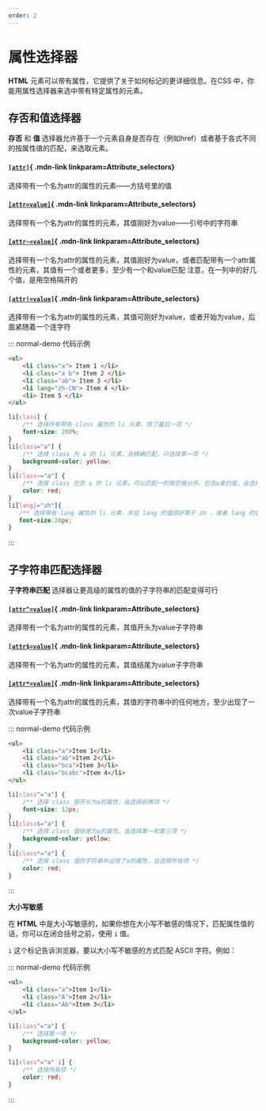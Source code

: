 ```yaml
---
order: 2
---
```



# 属性选择器
**HTML** 元素可以带有属性，它提供了关于如何标记的更详细信息。在CSS 中，你能用属性选择器来选中带有特定属性的元素。  

## 存否和值选择器  
**存否** 和 **值** 选择器允许基于一个元素自身是否存在（例如href）或者基于各式不同的按属性值的匹配，来选取元素。    
<Mcard>

#### [`[attr]`][zh-link]{ .mdn-link linkparam=Attribute_selectors}
选择带有一个名为attr的属性的元素——方括号里的值
</Mcard>

<Mcard>

#### [`[attr=value]`][zh-link]{ .mdn-link linkparam=Attribute_selectors}
选择带有一个名为attr的属性的元素，其值刚好为value——引号中的字符串
</Mcard>

<Mcard>

#### [`[attr~=value]`][zh-link]{ .mdn-link linkparam=Attribute_selectors}
选择带有一个名为attr的属性的元素，其值刚好为value，或者匹配带有一个attr属性的元素，其值有一个或者更多，至少有一个和value匹配 注意，在一列中的好几个值，是用空格隔开的
</Mcard>

<Mcard>

#### [`[attr|=value]`][zh-link]{ .mdn-link linkparam=Attribute_selectors}
选择带有一个名为attr的属性的元素，其值可刚好为value，或者开始为value，后面紧随着一个连字符
</Mcard>  

::: normal-demo 代码示例

```html
<ul>
    <li class="a"> Item 1 </li>
    <li class="a b"> Item 2 </li>
    <li class="ab"> Item 3 </li>
    <li lang="zh-CN"> Item 4 </li>
    <li> Item 5 </li>
</ul>
```

```css
li[class] {
    /** 选择所有带有 class 属性的 li 元素，除了最后一项 */
    font-size: 200%;
}
li[class="a"] {
    /** 选择 class 为 a 的 li 元素，会精确匹配，只选择第一项 */
    background-color: yellow;
}
li[class~="a"] {
    /** 选择 class 包含 a 的 li 元素，可以匹配一列用空格分开、包含a类的值，会选择第一、第二项 */
    color: red;
}
li[lang|="zh"]{
   /** 选择带有 lang 属性的 li 元素，并且 lang 的值刚好等于 zh ，或者 lang 的值以 zh- 开头，会选择第四项  */
   font-size:20px;
}
```
:::          

## 子字符串匹配选择器   
**子字符串匹配** 选择器让更高级的属性的值的子字符串的匹配变得可行      
<Mcard>

#### [`[attr^=value]`][zh-link]{ .mdn-link linkparam=Attribute_selectors}
选择带有一个名为attr的属性的元素，其值开头为value子字符串
</Mcard>

<Mcard>

#### [`[attr$=value]`][zh-link]{ .mdn-link linkparam=Attribute_selectors}
选择带有一个名为attr的属性的元素，其值结尾为value子字符串
</Mcard>

<Mcard>

#### [`[attr*=value]`][zh-link]{ .mdn-link linkparam=Attribute_selectors}
选择带有一个名为attr的属性的元素，其值的字符串中的任何地方，至少出现了一次value子字符串
</Mcard>
  

::: normal-demo 代码示例

```html
<ul>
    <li class="a">Item 1</li>
    <li class="ab">Item 2</li>
    <li class="bca">Item 3</li>
    <li class="bcabc">Item 4</li>
</ul>
```

```css
li[class^="a"] {
    /** 选择 class 值开头为a的属性，会选择前两项 */
    font-size: 12px;
}
li[class$="a"] {
    /** 选择 class 值结尾为a的属性，会选择第一和第三项 */
    background-color: yellow;
}
li[class*="a"] {
    /** 选择 class 值的字符串中出现了a的属性，会选择所有项 */
    color: red;
}
```
:::          
 
<Minfo>

**大小写敏感**  

在 **HTML** 中是大小写敏感的，如果你想在大小写不敏感的情况下，匹配属性值的话，你可以在闭合括号之前，使用 ```i``` 值。

```i``` 这个标记告诉浏览器，要以大小写不敏感的方式匹配 ASCII 字符。例如： 
 
::: normal-demo 代码示例

```html
<ul>
    <li class="a">Item 1</li>
    <li class="A">Item 2</li>
    <li class="Ab">Item 3</li>
</ul>
```

```css
li[class^="a"] {
    /** 选择第一项 */
    background-color: yellow;
}

li[class^="a" i] {
    /** 选择所有项 */
    color: red;
}
```
:::   

</Minfo>



[zh-link]:https://developer.mozilla.org/zh-CN/docs/Web/CSS/
[en-link]:https://developer.mozilla.org/en-US/docs/Web/CSS/